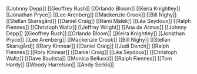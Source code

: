 [[Johnny Depp]]
[[Geoffrey Rush]]
[[Orlando Bloom]]
[[Keira Knightley]]
[[Jonathan Pryce]]
[[Lee Arenberg]]
[[Mackenzie Crook]]
[[Bill Nighy]]
[[Stellan Skarsgård]]
[[Daniel Craig]]
[[Rami Malek]]
[[Léa Seydoux]]
[[Ralph Fiennes]]
[[Christoph Waltz]]
[[Jeffrey Wright]]
[[Ana de Armas]]
[[Johnny Depp]]
[[Geoffrey Rush]]
[[Orlando Bloom]]
[[Keira Knightley]]
[[Jonathan Pryce]]
[[Lee Arenberg]]
[[Mackenzie Crook]]
[[Bill Nighy]]
[[Stellan Skarsgård]]
[[Rory Kinnear]]
[[Daniel Craig]]
[[Judi Dench]]
[[Ralph Fiennes]]
[[Rory Kinnear]]
[[Daniel Craig]]
[[Léa Seydoux]]
[[Christoph Waltz]]
[[Dave Bautista]]
[[Monica Bellucci]]
[[Ralph Fiennes]]
[[Tom Hardy]]
[[Woody Harrelson]]
[[Andy Serkis]]
